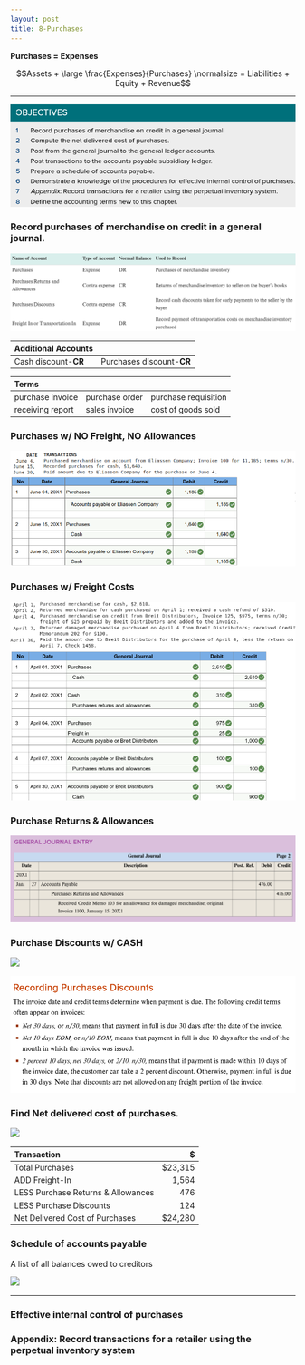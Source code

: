 ```yaml
---
layout: post
title: 8-Purchases
---
```



**Purchases = Expenses**

$$Assets + \large \frac{Expenses}{Purchases} \normalsize = Liabilities + Equity + Revenue$$

---

![](/assets/mc-graw-accounting-course/chap8.purchases/1.objectives.png)


### Record purchases of merchandise on credit in a general journal.

![](/assets/mc-graw-accounting-course/chap8.purchases/2.purchase.acts.png)

| Additional Accounts ||
|:-|:-|
|Cash discount-**CR**|Purchases discount-**CR**|


|**Terms**|||
|:-|:-|:-|
|purchase invoice|purchase order|purchase requisition|
|receiving report|sales invoice|cost of goods sold|


### Purchases w/ NO Freight, NO Allowances

![](/assets/mc-graw-accounting-course/chap8.purchases/3.basic.purchase.transactions.png)


### Purchases w/ Freight Costs

![](/assets/mc-graw-accounting-course/chap8.purchases/4.purchase.N.returns.w.freight.png)


### Purchase Returns & Allowances

![](/assets/mc-graw-accounting-course/chap8.purchases/5.purcahse.allowances.redux.png)


### Purchase Discounts w/ CASH

![](/assets/mc-graw-accounting-course/chap8.purchases/6.purchase.w.discount.png)

![](/assets/mc-graw-accounting-course/chap8.purchases/7.eom.png)

### Find Net delivered cost of purchases.

![](/assets/mc-graw-accounting-course/chap8.purchases/8.net.delivery.costs.png)

|Transaction|$|
|:-|-:|
|Total Purchases|$23,315|
|ADD Freight-In|1,564|
|LESS Purchase Returns & Allowances|476|
|LESS Purchase Discounts|124|
|Net Delivered Cost of Purchases|$24,280|


### Schedule of accounts payable
A list of all balances owed to creditors

![](/assets/mc-graw-accounting-course/chap8.purchases/9.schedule.of.acct.payable.png)

---


### Effective internal control of purchases

### Appendix: Record transactions for a retailer using the perpetual inventory system

